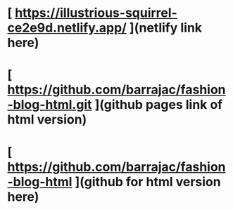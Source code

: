 # [ https://illustrious-squirrel-ce2e9d.netlify.app/ ](netlify link here)
# [ https://github.com/barrajac/fashion-blog-html.git ](github pages link of html version)
# [ https://github.com/barrajac/fashion-blog-html ](github for html version here)
